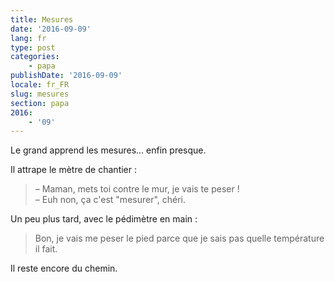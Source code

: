 ```yaml
---
title: Mesures
date: '2016-09-09'
lang: fr
type: post
categories:
    - papa
publishDate: '2016-09-09'
locale: fr_FR
slug: mesures
section: papa
2016:
    - '09'
---
```


Le grand apprend les mesures… enfin presque.

<!--more-->

Il attrape le mètre de chantier : 

> – Maman, mets toi contre le mur, je vais te peser !  
> – Euh non, ça c'est "mesurer", chéri.

Un peu plus tard, avec le pédimètre en main : 

> Bon, je vais me peser le pied parce que je sais pas quelle température il fait.

Il reste encore du chemin.